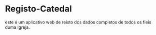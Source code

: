 # Registo-Catedal
este é um aplicativo web de reisto dos dados completos de todos os fieis duma Igreja.
